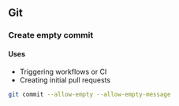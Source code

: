 ## Git
### Create empty commit
#### Uses
* Triggering workflows or CI
* Creating initial pull requests

```bash
git commit --allow-empty --allow-empty-message
```
